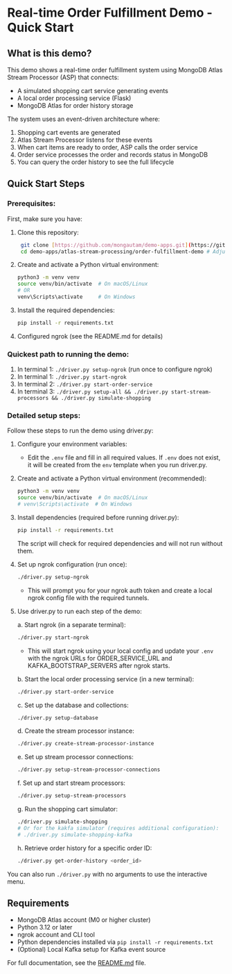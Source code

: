 # Real-time Order Fulfillment Demo - Quick Start

## What is this demo?

This demo shows a real-time order fulfillment system using MongoDB Atlas Stream Processor (ASP) that connects:

- A simulated shopping cart service generating events
- A local order processing service (Flask)
- MongoDB Atlas for order history storage

The system uses an event-driven architecture where:

1. Shopping cart events are generated
2. Atlas Stream Processor listens for these events
3. When cart items are ready to order, ASP calls the order service
4. Order service processes the order and records status in MongoDB
5. You can query the order history to see the full lifecycle

## Quick Start Steps

### Prerequisites:

First, make sure you have:

1. Clone this repository:
   ```sh
    git clone [https://github.com/mongautam/demo-apps.git](https://github.com/mongautam/demo-apps.git)
    cd demo-apps/atlas-stream-processing/order-fulfillment-demo # Adjust path as needed
   ```

2. Create and activate a Python virtual environment:
   ```sh
   python3 -m venv venv
   source venv/bin/activate  # On macOS/Linux
   # OR
   venv\Scripts\activate     # On Windows
   ```

3. Install the required dependencies:
   ```sh
   pip install -r requirements.txt
   ```

4. Configured ngrok (see the README.md for details)

### Quickest path to running the demo:

1. In terminal 1: `./driver.py setup-ngrok` (run once to configure ngrok)
2. In terminal 1: `./driver.py start-ngrok`
3. In terminal 2: `./driver.py start-order-service`
4. In terminal 3: `./driver.py setup-all && ./driver.py start-stream-processors && ./driver.py simulate-shopping`

### Detailed setup steps:

Follow these steps to run the demo using driver.py:

1. Configure your environment variables:

   - Edit the `.env` file and fill in all required values. If `.env` does not exist, it will be created from the `env` template when you run driver.py.

2. Create and activate a Python virtual environment (recommended):

   ```sh
   python3 -m venv venv
   source venv/bin/activate  # On macOS/Linux
   # venv\Scripts\activate  # On Windows
   ```

3. Install dependencies (required before running driver.py):

   ```sh
   pip install -r requirements.txt
   ```

   The script will check for required dependencies and will not run without them.

4. Set up ngrok configuration (run once):

   ```sh
   ./driver.py setup-ngrok
   ```

   - This will prompt you for your ngrok auth token and create a local ngrok config file with the required tunnels.

5. Use driver.py to run each step of the demo:

   a. Start ngrok (in a separate terminal):

   ```sh
   ./driver.py start-ngrok
   ```

   - This will start ngrok using your local config and update your `.env` with the ngrok URLs for ORDER_SERVICE_URL and KAFKA_BOOTSTRAP_SERVERS after ngrok starts.

   b. Start the local order processing service (in a new terminal):

   ```sh
   ./driver.py start-order-service
   ```

   c. Set up the database and collections:

   ```sh
   ./driver.py setup-database
   ```

   d. Create the stream processor instance:

   ```sh
   ./driver.py create-stream-processor-instance
   ```

   e. Set up stream processor connections:

   ```sh
   ./driver.py setup-stream-processor-connections
   ```

   f. Set up and start stream processors:

   ```sh
   ./driver.py setup-stream-processors
   ```

   g. Run the shopping cart simulator:

   ```sh
   ./driver.py simulate-shopping
   # Or for the kakfa simulator (requires additional configuration):
   # ./driver.py simulate-shopping-kafka
   ```

   h. Retrieve order history for a specific order ID:

   ```sh
   ./driver.py get-order-history <order_id>
   ```

You can also run `./driver.py` with no arguments to use the interactive menu.

## Requirements

- MongoDB Atlas account (M0 or higher cluster)
- Python 3.12 or later
- ngrok account and CLI tool
- Python dependencies installed via `pip install -r requirements.txt`
- (Optional) Local Kafka setup for Kafka event source

For full documentation, see the [README.md](README.md) file.
